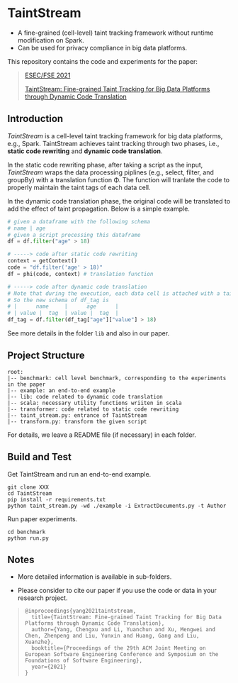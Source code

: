# TaintStream

- A fine-grained (cell-level) taint tracking framework without runtime modification on Spark.
- Can be used for privacy compliance in big data platforms.

This repository contains the code and experiments for the paper:

> [ESEC/FSE 2021](https://2021.esec-fse.org/)
>
> [TaintStream: Fine-grained Taint Tracking for Big Data Platforms through Dynamic Code Translation]()

## Introduction

*TaintStream* is a cell-level taint tracking framework for big data platforms, e.g., Spark. TaintStream achieves taint tracking through two phases, i.e., **static code rewriting** and **dynamic code translation**.

In the static code rewriting phase, after taking a script as the input, *TaintStream* wraps the data processing piplines (e.g., select, filter, and groupBy) with a translation function Φ. The function will tranlate the code to properly maintain the taint tags of each data cell.

In the dynamic code translation phase, the original code will be translated to add the effect of taint propagation. Below is a simple example. 

```python
# given a dataframe with the following schema
# name | age 
# given a script processing this dataframe
df = df.filter("age" > 18)

# -----> code after static code rewriting
context = getContext()
code = "df.filter('age' > 18)"
df = phi(code, context) # translation function

# -----> code after dynamic code translation
# Note that during the execution, each data cell is attached with a taint tag.
# So the new schema of df_tag is
# |      name     |      age      |
# | value |  tag  | value |  tag  |
df_tag = df.filter(df_tag["age"]["value"] > 18)
```

See more details in the folder `lib` and also in our paper.

## Project Structure

```
root:
|-- benchmark: cell level benchmark, corresponding to the experiments in the paper
|-- example: an end-to-end example
|-- lib: code related to dynamic code translation
|-- scala: necessary utility functions wriiten in scala
|-- transformer: code related to static code rewriting
|-- taint_stream.py: entrance of TaintStream
|-- transform.py: transform the given script
```

For details, we leave a README file (if necessary) in each folder.

## Build and Test

Get TaintStream and run an end-to-end example.

```shell
git clone XXX
cd TaintStream
pip install -r requirements.txt
python taint_stream.py -wd ./example -i ExtractDocuments.py -t Author
```

Run paper experiments.

```
cd benchmark
python run.py
```

## Notes

- More detailed information is available in sub-folders.

- Please consider to cite our paper if you use the code or data in your research project.

> ```
> @inproceedings{yang2021taintstream,
>   title={TaintStream: Fine-grained Taint Tracking for Big Data Platforms through Dynamic Code Translation},
>   author={Yang, Chengxu and Li, Yuanchun and Xu, Mengwei and Chen, Zhenpeng and Liu, Yunxin and Huang, Gang and Liu, Xuanzhe},
>   booktitle={Proceedings of the 29th ACM Joint Meeting on European Software Engineering Conference and Symposium on the Foundations of Software Engineering},
>   year={2021}
> }
> ```